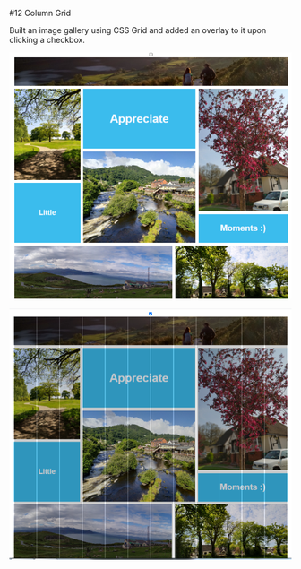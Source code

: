 #12 Column Grid

Built an image gallery using CSS Grid and added an overlay to it upon clicking a checkbox.

![](screenshots/image-gallery.PNG)

![](screenshots/12-grid-overlay.PNG)